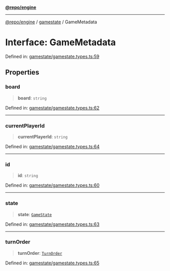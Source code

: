 [**@repo/engine**](../../README.md)

***

[@repo/engine](../../modules.md) / [gamestate](../README.md) / GameMetadata

# Interface: GameMetadata

Defined in: [gamestate/gamestate.types.ts:59](https://github.com/alexqguo/drinking-board-game-v3/blob/c54738830b911cea80ee4f6fef46ab8be3a3f8a1/packages/engine/src/gamestate/gamestate.types.ts#L59)

## Properties

### board

> **board**: `string`

Defined in: [gamestate/gamestate.types.ts:62](https://github.com/alexqguo/drinking-board-game-v3/blob/c54738830b911cea80ee4f6fef46ab8be3a3f8a1/packages/engine/src/gamestate/gamestate.types.ts#L62)

***

### currentPlayerId

> **currentPlayerId**: `string`

Defined in: [gamestate/gamestate.types.ts:64](https://github.com/alexqguo/drinking-board-game-v3/blob/c54738830b911cea80ee4f6fef46ab8be3a3f8a1/packages/engine/src/gamestate/gamestate.types.ts#L64)

***

### id

> **id**: `string`

Defined in: [gamestate/gamestate.types.ts:60](https://github.com/alexqguo/drinking-board-game-v3/blob/c54738830b911cea80ee4f6fef46ab8be3a3f8a1/packages/engine/src/gamestate/gamestate.types.ts#L60)

***

### state

> **state**: [`GameState`](../enumerations/GameState.md)

Defined in: [gamestate/gamestate.types.ts:63](https://github.com/alexqguo/drinking-board-game-v3/blob/c54738830b911cea80ee4f6fef46ab8be3a3f8a1/packages/engine/src/gamestate/gamestate.types.ts#L63)

***

### turnOrder

> **turnOrder**: [`TurnOrder`](../enumerations/TurnOrder.md)

Defined in: [gamestate/gamestate.types.ts:65](https://github.com/alexqguo/drinking-board-game-v3/blob/c54738830b911cea80ee4f6fef46ab8be3a3f8a1/packages/engine/src/gamestate/gamestate.types.ts#L65)
